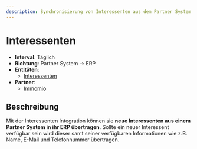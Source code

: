 ```yaml
---
description: Synchronisierung von Interessenten aus dem Partner System in das ERP
---
```


# Interessenten

* **Interval**: Täglich
* **Richtung**: Partner System -> ERP
* **Entitäten**:
  * [Interessenten](../entitaeten/interessenten.md)
* **Partner**:
  * [Immomio](../partner-and-apps/immomio.md)

## Beschreibung

Mit der Interessenten Integration können sie **neue Interessenten aus einem Partner System in ihr ERP übertragen**. Sollte ein neuer Interessent verfügbar sein wird dieser samt seiner verfügbaren Informationen wie z.B. Name, E-Mail und Telefonnummer übertragen.
